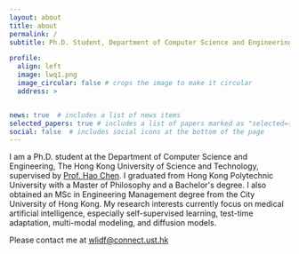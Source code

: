 ```yaml
---
layout: about
title: about
permalink: /
subtitle: Ph.D. Student, Department of Computer Science and Engineering, <a href='https://hkustsmartlab.netlify.app/'>The Hong Kong University of Science and Technology (HKUST)</a>. 

profile:
  align: left
  image: lwq1.png
  image_circular: false # crops the image to make it circular
  address: >


news: true  # includes a list of news items
selected_papers: true # includes a list of papers marked as "selected={true}"
social: false  # includes social icons at the bottom of the page
---
```

I am a Ph.D. student at the Department of Computer Science and Engineering, The Hong Kong University of Science and Technology, supervised by <a href='https://cse.hkust.edu.hk/admin/people/faculty/profile/jhc'>Prof. Hao Chen</a>. I graduated from Hong Kong Polytechnic University with a Master of Philosophy and a Bachelor's degree. I also obtained an MSc in Engineering Management degree from the City University of Hong Kong. My research interests currently focus on medical artificial intelligence, especially self-supervised learning, test-time adaptation, multi-modal modeling, and diffusion models.

Please contact me at wlidf@connect.ust.hk


